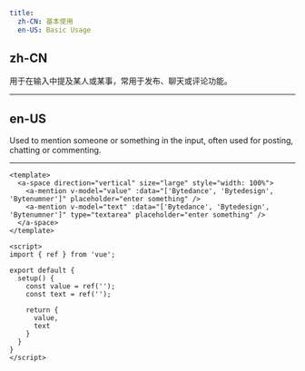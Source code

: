 ```yaml
title:
  zh-CN: 基本使用
  en-US: Basic Usage
```

## zh-CN

用于在输入中提及某人或某事，常用于发布、聊天或评论功能。

---

## en-US

Used to mention someone or something in the input, often used for posting, chatting or commenting.

---

```vue
<template>
  <a-space direction="vertical" size="large" style="width: 100%">
    <a-mention v-model="value" :data="['Bytedance', 'Bytedesign', 'Bytenumner']" placeholder="enter something" />
    <a-mention v-model="text" :data="['Bytedance', 'Bytedesign', 'Bytenumner']" type="textarea" placeholder="enter something" />
  </a-space>
</template>

<script>
import { ref } from 'vue';

export default {
  setup() {
    const value = ref('');
    const text = ref('');

    return {
      value,
      text
    }
  }
}
</script>
```
